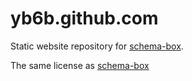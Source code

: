 # yb6b.github.com
Static website repository for [schema-box](https://github.com/yb6b/schema-box).

The same license as [schema-box](https://github.com/yb6b/schema-box/blob/main/LICENSE)
